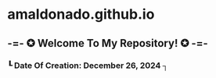 # amaldonado.github.io #

## -=-  ✪ Welcome To My Repository! ✪ -=-

### ┖ Date Of Creation: December 26, 2024 ┐


